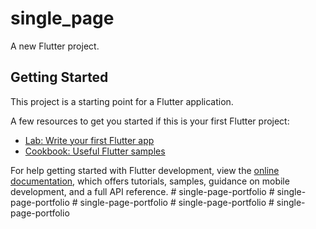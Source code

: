 # single_page

A new Flutter project.

## Getting Started

This project is a starting point for a Flutter application.

A few resources to get you started if this is your first Flutter project:

- [Lab: Write your first Flutter app](https://docs.flutter.dev/get-started/codelab)
- [Cookbook: Useful Flutter samples](https://docs.flutter.dev/cookbook)

For help getting started with Flutter development, view the
[online documentation](https://docs.flutter.dev/), which offers tutorials,
samples, guidance on mobile development, and a full API reference.
#   s i n g l e - p a g e - p o r t f o l i o  
 #   s i n g l e - p a g e - p o r t f o l i o  
 #   s i n g l e - p a g e - p o r t f o l i o  
 #   s i n g l e - p a g e - p o r t f o l i o  
 #   s i n g l e - p a g e - p o r t f o l i o  
 